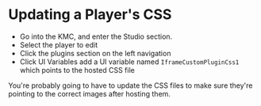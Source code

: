 # Updating a Player's CSS

- Go into the KMC, and enter the Studio section.
- Select the player to edit
- Click the plugins section on the left navigation
- Click UI Variables add a UI variable named `IframeCustomPluginCss1` which points to the hosted CSS file

You're probably going to have to update the CSS files to make sure they're pointing to the correct images after hosting them.

